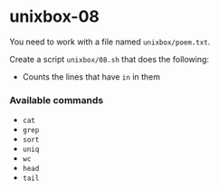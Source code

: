 # unixbox-08


You need to work with a file named `unixbox/poem.txt`.

Create a script `unixbox/08.sh` that does the following:

- Counts the lines that have `in` in them

### Available commands

* `cat`
* `grep`
* `sort`
* `uniq`
* `wc`
* `head`
* `tail`

